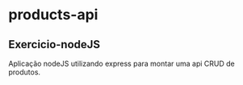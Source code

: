 # products-api

## Exercicio-nodeJS
Aplicação nodeJS utilizando express para montar uma api CRUD de produtos.
